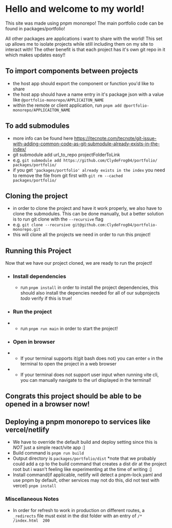 # Hello and welcome to my world!

This site was made using pnpm monorepo! The main portfolio code can be found in packages/portfolio!

All other packages are applications i want to share with the world! This set up allows me to isolate projects while still including them on my site to interact with! The other benefit is that each project has it's own
git repo in it which makes updates easy!!

## To import components between projects
- the host app should export the component or function you'd like to share
- the host app should have a name entry in it's package json with a value like `@portfolio-monorepo/APPLICAITON_NAME` 
- within the remote or client application, run `pnpm add @portfolio-monorepo/APPLICAITON_NAME`


## To add submodules
- more info can be found here https://itecnote.com/tecnote/git-issue-with-adding-common-code-as-git-submodule-already-exists-in-the-index/
- git submodule add url_to_repo projectFolderToLink
- e.g. `git submodule add https://github.com/ClydeFrog04/portfolio/ packages/portfolio/`
- if you get `'packages/portfolio' already exists in the index` you need to remove the file from git first with `git rm --cached packages/portfolio/`


## Cloning the project
- in order to clone the project and have it work properly, we also have to clone the submodules. This can be done manually, but a better solution is to run git clone with the `--recursive` flag
- e.g. `git clone --recursive git@github.com:ClydeFrog04/portfolio-monorepo.git`
- this will clone all the projects we need in order to run this project!


## Running this Project
Now that we have our project cloned, we are ready to run the project! 

- ### Install dependencies
  - run `pnpm install` in order to install the project dependencies, this should also install the depencies needed for all of our subprojects *todo* verify if this is true!
- ### Run the project
- - run `pnpm run main` in order to start the project!
- ### Open in browser
- - If your terminal supports it(git bash does not) you can enter `o` in the terminal to open the project in a web browser
- - If your terminal does not support user input when running vite cli, you can manually navigate to the url displayed in the terminal!

## Congrats this project should be able to be opened in a browser now!


## Deploying a pnpm monorepo to services like vercel/netlify
- We have to override the default build and deploy setting since this is *NOT* just a simple react/vite app :]
- Build command is `pnpm run build`
- Output directory is `packages/portfolio/dist` *note that we probably could add a cp to the build command that creates a dist dir at the project root but i wasn't feeling like experimenting at the time of writing :]
- Install command(if applicable, netlify will detect a pnpm-lock.yaml and use pnpm by default, other services may not do this, did not test with vercel) `pnpm install`



### Miscellaneous Notes
- In order for refresh to work in production on different routes, a `_redirects` file must exist in the dist folder with an entry of `/*  /index.html  200`

